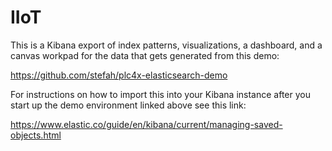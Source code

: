 # IIoT

This is a Kibana export of index patterns, visualizations, a dashboard, and a canvas workpad for the data that gets generated from this demo:

https://github.com/stefah/plc4x-elasticsearch-demo

For instructions on how to import this into your Kibana instance after you start up the demo environment linked above see this link:

https://www.elastic.co/guide/en/kibana/current/managing-saved-objects.html
